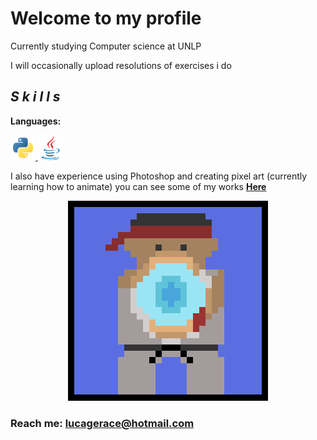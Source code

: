 # Welcome to my profile

Currently studying Computer science at UNLP

I will occasionally upload resolutions of exercises i do

## _S k i l l s_

**Languages:**

<p align = left > <a href="https://www.python.org" target="_blank" rel="noreferrer"> <img src="https://raw.githubusercontent.com/devicons/devicon/master/icons/python/python-original.svg" alt="python" width="40" height="40"/> </a> <a href="https://www.java.com" target="_blank" rel="noreferrer"> <img src="https://raw.githubusercontent.com/devicons/devicon/master/icons/java/java-original.svg" alt="java" width="40" height="40"/> </a> </p>

I also have experience using Photoshop and creating pixel art (currently learning how to animate)
  you can see some of my works [**Here**](https://www.deviantart.com/hekoh)

<p align = "center"><img src= ryu-Hadouken.gif></p>


### Reach me: lucagerace@hotmail.com 
